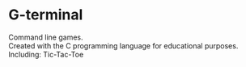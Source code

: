 # G-terminal
Command line games.\
Created with the C programming language for educational purposes.\
Including: Tic-Tac-Toe
